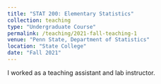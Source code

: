 ```yaml
---
title: "STAT 200: Elementary Statistics"
collection: teaching
type: "Undergraduate Course"
permalink: /teaching/2021-fall-teaching-1
venue: "Penn State, Department of Statistics" 
location: "State College"
date: "Fall 2021"
---
```


I worked as a teaching assistant and lab instructor.
